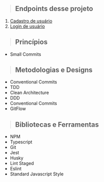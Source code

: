 > ## Endpoints desse projeto

1. [Cadastro de usuário](./requirements/signupUser.md)
1. [Login de usuário](./requirements/loginUser.md)

> ## Princípios

* Small Commits

> ## Metodologias e Designs

* Conventional Commits
* TDD
* Clean Architecture
* DDD
* Conventional Commits
* GitFlow

> ## Bibliotecas e Ferramentas

* NPM
* Typescript
* Git
* Jest
* Husky
* Lint Staged
* Eslint
* Standard Javascript Style